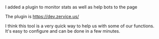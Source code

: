 I added a plugin to monitor stats as well as help bots to the page

The plugin is https://dev.zervice.us/

I think this tool is a very quick way to help us with some of our functions.
It's easy to configure and can be done in a few minutes.